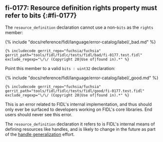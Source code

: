 ## fi-0177: Resource definition rights property must refer to bits {:#fi-0177}

The `resource_definition` declaration cannot use a non-`bits` as the `rights`
member:

{% include "docs/reference/fidl/language/error-catalog/label/_bad.md" %}

```fidl
{% includecode gerrit_repo="fuchsia/fuchsia" gerrit_path="tools/fidl/fidlc/tests/fidl/bad/fi-0177.test.fidl" exclude_regexp="\/\/ (Copyright 20|Use of|found in).*" %}
```

Point this member to a valid `bits : uint32` declaration:

{% include "docs/reference/fidl/language/error-catalog/label/_good.md" %}

```fidl
{% includecode gerrit_repo="fuchsia/fuchsia" gerrit_path="tools/fidl/fidlc/tests/fidl/good/fi-0177.test.fidl" exclude_regexp="\/\/ (Copyright 20|Use of|found in).*" %}
```

This is an error related to FIDL's internal implementation, and thus should only
ever be surfaced to developers working on FIDL's core libraries. End users
should never see this error.

The `resource_definition` declaration it refers to is FIDL's internal means of
defining resources like handles, and is likely to change in the future as part
of the [handle generalization](https://fxbug.dev/42143256) effort.

